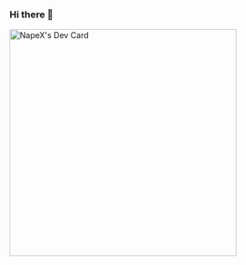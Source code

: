 ### Hi there 👋

<a href="https://app.daily.dev/NapeX"><img src="https://api.daily.dev/devcards/b5eeeddc3f154c5392dc55778bc9cb72.png?r=d0u" width="400" alt="NapeX's Dev Card"/></a>

<!--
**PalmaAnd/PalmaAnd** is a ✨ _special_ ✨ repository because its `README.md` (this file) appears on your GitHub profile.

Here are some ideas to get you started:

- 🔭 I’m currently working on ...
- 🌱 I’m currently learning ...
- 👯 I’m looking to collaborate on ...
- 🤔 I’m looking for help with ...
- 💬 Ask me about ...
- 📫 How to reach me: ...
- 😄 Pronouns: ...
- ⚡ Fun fact: ...
-->
